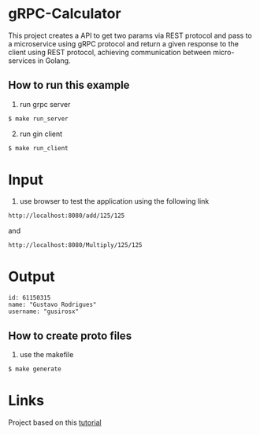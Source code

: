# gRPC-Calculator

This project creates a API to get two params via REST protocol and pass to a microservice using gRPC protocol and return a given response to the client using REST protocol, achieving communication between micro-services in Golang.

## How to run this example

1. run grpc server

```sh
$ make run_server
```

2. run gin client

```sh
$ make run_client
```

# Input

1. use browser to test the application using the following link

```sh
http://localhost:8080/add/125/125
```
and
```sh
http://localhost:8080/Multiply/125/125
```

# Output
```
id: 61150315 
name: "Gustavo Rodrigues" 
username: "gusirosx" 
```

## How to create proto files

1. use the makefile

```sh
$ make generate
```

# Links
Project based on this [tutorial](https://www.youtube.com/watch?v=Y92WWaZJl24)
